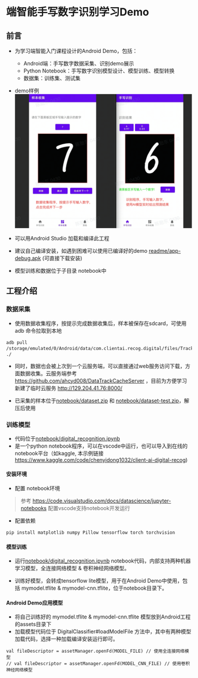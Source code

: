 # 端智能手写数字识别学习Demo

## 前言
- 为学习端智能入门课程设计的Android Demo，包括：
    - Android端：手写数字数据采集、识别demo展示
    - Python Notebook：手写数字识别模型设计、模型训练、模型转换
    - 数据集：训练集、测试集
- demo样例
![preview](readme/preview.png)
- 可以用Android Studio 加载和编译此工程
- 建议自己编译安装，如遇到困难可以使用已编译好的demo [readme/app-debug.apk](readme/app-debug.apk) (可直接下载安装)

- 模型训练和数据位于子目录 notebook中

## 工程介绍
### 数据采集
- 使用数据收集程序，按提示完成数据收集后，样本被保存在sdcard，可使用 adb 命令拉取到本地
```
adb pull /storage/emulated/0/Android/data/com.clientai.recog.digital/files/Track/ ./
```
- 同时，数据也会被上次到一个云服务端，可以直接通过web服务访问下载，方面数据收集。云服务端参考 https://github.com/ahcyd008/DataTrackCacheServer ，目前为方便学习新建了临时云服务 http://129.204.41.76:8000/

- 已采集的样本位于[notebook/dataset.zip](notebook/dataset.zip) 和 [notebook/dataset-test.zip](notebook/dataset-test.zip)，解压后使用

### 训练模型

- 代码位于[notebook/digital_recognition.ipynb](notebook/digital_recognition.ipynb)
- 是一个python notebook程序，可以在vscode中运行，也可以导入到在线的notebook平台（如kaggle, 本示例链接 https://www.kaggle.com/code/chenyidong1032/client-ai-digital-recog)

#### 安装环境
- 配置 notebook环境
> 参考 https://code.visualstudio.com/docs/datascience/jupyter-notebooks 配置vscode支持notebook开发运行 

- 配置依赖
``` bash
pip install matplotlib numpy Pillow tensorflow torch torchvision
```

#### 模型训练
- 运行[notebook/digital_recognition.ipynb](notebook/digital_recognition.ipynb) notebook代码，内部支持两种机器学习模型，全连接网络模型 & 卷积神经网络模型。

- 训练好模型，会转成tensorflow lite模型，用于在Android Demo中使用，包括 mymodel.tflite & mymodel-cnn.tflite，位于notebook目录下。

#### Android Demo应用模型
- 将自己训练好的 mymodel.tflite & mymodel-cnn.tflite 模型放到Android工程的assets目录下
- 加载模型代码位于 DigitalClassifier#loadModelFile 方法中，其中有两种模型加载代码，选择一种加载编译安装运行即可。
```
val fileDescriptor = assetManager.openFd(MODEL_FILE) // 使用全连接网络模型
// val fileDescriptor = assetManager.openFd(MODEL_CNN_FILE) // 使用卷积神经网络模型
```
